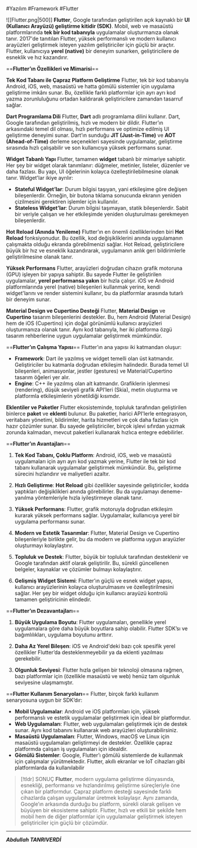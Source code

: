 #Yazılım #Framework #Flutter

![[Flutter.png|500]]
**Flutter**, Google tarafından geliştirilen açık kaynaklı bir **UI (Kullanıcı Arayüzü) geliştirme kitidir (SDK)**. Mobil, web ve masaüstü platformlarında **tek bir kod tabanıyla** uygulamalar oluşturmanıza olanak tanır. 2017'de tanıtılan Flutter, yüksek performanslı ve modern kullanıcı arayüzleri geliştirmek isteyen yazılım geliştiriciler için güçlü bir araçtır. Flutter, kullanıcıya **yerel (native)** bir deneyim sunarken, geliştiricilere de esneklik ve hız kazandırır.

==**Flutter’ın Özellikleri ve Mimarisi**==



**Tek Kod Tabanı ile Çapraz Platform Geliştirme**
Flutter, tek bir kod tabanıyla Android, iOS, web, masaüstü ve hatta gömülü sistemler için uygulama geliştirme imkânı sunar. Bu, özellikle farklı platformlar için ayrı ayrı kod yazma zorunluluğunu ortadan kaldırarak geliştiricilere zamandan tasarruf sağlar.


**Dart Programlama Dili**
Flutter, **Dart** adlı programlama dilini kullanır. Dart, Google tarafından geliştirilmiş, hızlı ve modern bir dildir. Flutter’ın arkasındaki temel dil olması, hızlı performans ve optimize edilmiş UI geliştirme deneyimi sunar. Dart’ın sunduğu **JIT (Just-in-Time)** ve **AOT (Ahead-of-Time)** derleme seçenekleri sayesinde uygulamalar, geliştirme sırasında hızlı çalışabilir ve son kullanıcıya yüksek performans sunar.



**Widget Tabanlı Yapı**
Flutter, tamamen **widget** tabanlı bir mimariye sahiptir. Her şey bir widget olarak tanımlanır: düğmeler, metinler, listeler, düzenler ve daha fazlası. Bu yapı, UI öğelerinin kolayca özelleştirilebilmesine olanak tanır. Widget'lar ikiye ayrılır:

- **Stateful Widget’lar**: Durum bilgisi taşıyan, yani etkileşime göre değişen bileşenlerdir. Örneğin, bir butona tıklama sonucunda ekranın yeniden çizilmesini gerektiren işlemler için kullanılır.
- **Stateless Widget’lar**: Durum bilgisi taşımayan, statik bileşenlerdir. Sabit bir veriyle çalışan ve her etkileşimde yeniden oluşturulması gerekmeyen bileşenlerdir.


**Hot Reload (Anında Yenileme)**
Flutter’ın en önemli özelliklerinden biri **Hot Reload** fonksiyonudur. Bu özellik, kod değişikliklerini anında uygulamanın çalışmakta olduğu ekranda görebilmenizi sağlar. Hot Reload, geliştiricilere büyük bir hız ve esneklik kazandırarak, uygulamanın anlık geri bildirimlerle geliştirilmesine olanak tanır.


**Yüksek Performans**
Flutter, arayüzleri doğrudan cihazın grafik motoruna (GPU) işleyen bir yapıya sahiptir. Bu sayede Flutter ile geliştirilen uygulamalar, **yerel performansa yakın** bir hızla çalışır. iOS ve Android platformlarında yerel (native) bileşenleri kullanmak yerine, kendi widget'larını ve render sistemini kullanır, bu da platformlar arasında tutarlı bir deneyim sunar.


**Material Design ve Cupertino Desteği**
Flutter, **Material Design** ve **Cupertino** tasarım bileşenlerini destekler. Bu, hem Android (Material Design) hem de iOS (Cupertino) için doğal görünümlü kullanıcı arayüzleri oluşturmanıza olanak tanır. Aynı kod tabanıyla, her iki platforma özgü tasarım rehberlerine uygun uygulamalar geliştirmek mümkündür.



==**Flutter’ın Çalışma Yapısı**==
Flutter’ın ana yapısı iki katmandan oluşur:

- **Framework**: Dart ile yazılmış ve widget temelli olan üst katmandır. Geliştiriciler bu katmanla doğrudan etkileşim halindedir. Burada temel UI bileşenleri, animasyonlar, jestler (gestures) ve Material/Cupertino tasarım öğeleri yer alır.
- **Engine**: C++ ile yazılmış olan alt katmandır. Grafiklerin işlenmesi (rendering), düşük seviyeli grafik API’leri (Skia), metin oluşturma ve platformla etkileşimlerin yönetildiği kısımdır.


**Eklentiler ve Paketler**
Flutter ekosisteminde, topluluk tarafından geliştirilen binlerce **paket** ve **eklenti** bulunur. Bu paketler, harici API'lerle entegrasyon, veritabanı yönetimi, bildirimler, harita hizmetleri ve çok daha fazlası için hazır çözümler sunar. Bu sayede geliştiriciler, birçok işlevi sıfırdan yazmak zorunda kalmadan, mevcut paketleri kullanarak hızlıca entegre edebilirler.



==**Flutter’ın Avantajları**==

1. **Tek Kod Tabanı, Çoklu Platform**: Android, iOS, web ve masaüstü uygulamaları için ayrı ayrı kod yazmak yerine, Flutter ile tek bir kod tabanı kullanarak uygulamalar geliştirmek mümkündür. Bu, geliştirme sürecini hızlandırır ve maliyetleri azaltır.
    
2. **Hızlı Geliştirme**: **Hot Reload** gibi özellikler sayesinde geliştiriciler, kodda yaptıkları değişiklikleri anında görebilirler. Bu da uygulamayı deneme-yanılma yöntemleriyle hızla iyileştirmeye olanak tanır.
    
3. **Yüksek Performans**: Flutter, grafik motoruyla doğrudan etkileşim kurarak yüksek performans sağlar. Uygulamalar, kullanıcıya yerel bir uygulama performansı sunar.
    
4. **Modern ve Estetik Tasarımlar**: Flutter, Material Design ve Cupertino bileşenleriyle birlikte gelir, bu da modern ve platforma uygun arayüzler oluşturmayı kolaylaştırır.
    
5. **Topluluk ve Destek**: Flutter, büyük bir topluluk tarafından desteklenir ve Google tarafından aktif olarak geliştirilir. Bu, sürekli güncellenen belgeler, kaynaklar ve çözümler bulmayı kolaylaştırır.
    
6. **Gelişmiş Widget Sistemi**: Flutter’ın güçlü ve esnek widget yapısı, kullanıcı arayüzlerinin kolayca oluşturulmasını ve özelleştirilmesini sağlar. Her şey bir widget olduğu için kullanıcı arayüzü kontrolü tamamen geliştiricinin elindedir.
    

==**Flutter’ın Dezavantajları**==

1. **Büyük Uygulama Boyutu**: Flutter uygulamaları, genellikle yerel uygulamalara göre daha büyük boyutlara sahip olabilir. Flutter SDK’sı ve bağımlılıkları, uygulama boyutunu arttırır.
    
2. **Daha Az Yerel Bileşen**: iOS ve Android'deki bazı çok spesifik yerel özellikler Flutter’da desteklenmeyebilir ya da eklenti yazılması gerekebilir.
    
3. **Olgunluk Seviyesi**: Flutter hızla gelişen bir teknoloji olmasına rağmen, bazı platformlar için (özellikle masaüstü ve web) henüz tam olgunluk seviyesine ulaşmamıştır.


==**Flutter Kullanım Senaryoları**==
Flutter, birçok farklı kullanım senaryosuna uygun bir SDK’dır:

- **Mobil Uygulamalar**: Android ve iOS platformları için, yüksek performanslı ve estetik uygulamalar geliştirmek için ideal bir platformdur.
- **Web Uygulamaları**: Flutter, web uygulamaları geliştirmek için de destek sunar. Aynı kod tabanını kullanarak web arayüzleri oluşturabilirsiniz.
- **Masaüstü Uygulamaları**: Flutter, Windows, macOS ve Linux için masaüstü uygulamaları geliştirmeyi de destekler. Özellikle çapraz platformda çalışan iş uygulamaları için idealdir.
- **Gömülü Sistemler**: Google, Flutter’ı gömülü sistemlerde de kullanmak için çalışmalar yürütmektedir. Flutter, akıllı ekranlar ve IoT cihazları gibi platformlarda da kullanılabilir


> [!tldr] SONUÇ
> **Flutter**, modern uygulama geliştirme dünyasında, esnekliği, performansı ve hızlandırılmış geliştirme süreçleriyle öne çıkan bir platformdur. Çapraz platform desteği sayesinde farklı cihazlarda çalışan uygulamalar üretmek kolaylaşır. Aynı zamanda, Google’ın arkasında durduğu bu platform, sürekli olarak gelişen ve büyüyen bir ekosisteme sahiptir. Flutter, hızlı ve etkili bir şekilde hem mobil hem de diğer platformlar için uygulamalar geliştirmek isteyen geliştiriciler için güçlü bir çözümdür.

***
***Abdullah TANRIVERDİ***

















